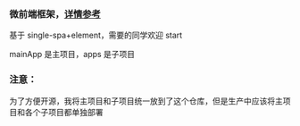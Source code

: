 ### 微前端框架，[详情参考](https://juejin.im/post/5e7b72e3f265da42eb57f970)

基于 single-spa+element，需要的同学欢迎 start

mainApp 是主项目，apps 是子项目

### 注意：
为了方便开源，我将主项目和子项目统一放到了这个仓库，但是生产中应该将主项目和各个子项目都单独部署
